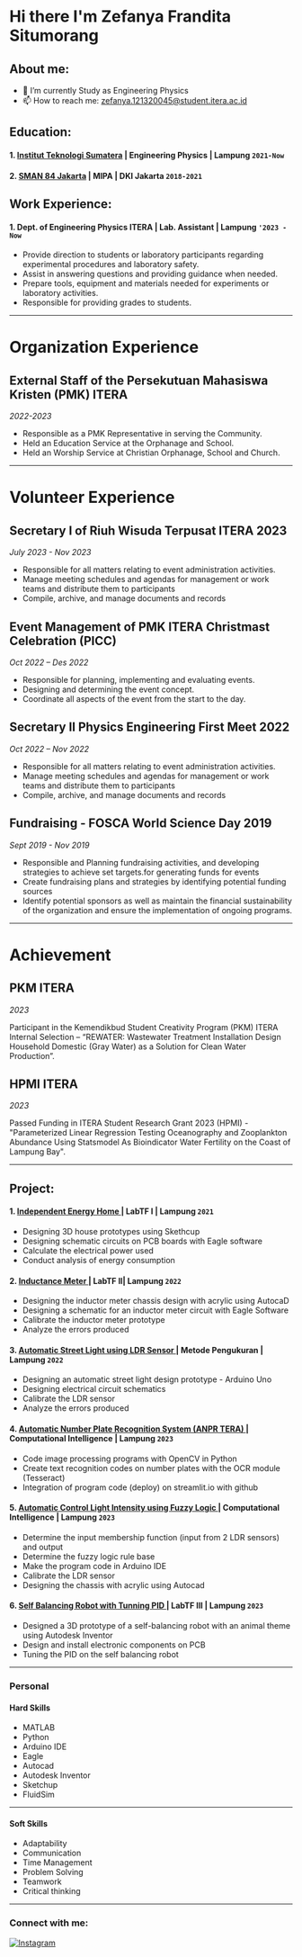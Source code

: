 # Hi there I'm Zefanya Frandita Situmorang
## About me:
- 🔭 I’m currently Study as Engineering Physics
- 📫 How to reach me: zefanya.121320045@student.itera.ac.id

## Education:

#### 1. [ Institut Teknologi Sumatera](https://www.itera.ac.id/) | Engineering Physics | Lampung `2021-Now`
#### 2. [SMAN 84 Jakarta](https://bit.ly/sman84jakarta) | MIPA | DKI Jakarta `2018-2021`

## Work Experience:
#### 1. Dept. of Engineering Physics ITERA | Lab. Assistant | Lampung `'2023 - Now`
   - Provide direction to students or laboratory participants regarding experimental procedures and laboratory safety.
   - Assist in answering questions and providing guidance when needed.
   - Prepare tools, equipment and materials needed for experiments or laboratory activities.
   - Responsible for providing grades to students.
---
# Organization Experience

## External Staff of the Persekutuan Mahasiswa Kristen (PMK) ITERA
*2022-2023*

- Responsible as a PMK Representative in serving the Community.
- Held an Education Service at the Orphanage and School.
- Held an Worship Service at Christian Orphanage, School and Church.
---
# Volunteer Experience

## Secretary I of Riuh Wisuda Terpusat ITERA 2023
*July 2023 - Nov 2023*

- Responsible for all matters relating to event administration activities.
- Manage meeting schedules and agendas for management or work teams and distribute them to participants
- Compile, archive, and manage documents and records

## Event Management of PMK ITERA Christmast Celebration (PICC)
*Oct 2022 – Des 2022*

- Responsible for planning, implementing and evaluating events.
- Designing and determining the event concept.
- Coordinate all aspects of the event from the start to the day.

## Secretary II Physics Engineering First Meet 2022 
*Oct 2022 – Nov 2022*

- Responsible for all matters relating to event administration activities.
- Manage meeting schedules and agendas for management or work teams and distribute them to participants
- Compile, archive, and manage documents and records

## Fundraising - FOSCA World Science Day 2019 
*Sept 2019 - Nov 2019*

- Responsible and Planning fundraising activities, and developing strategies to achieve set targets.for generating funds for events
- Create fundraising plans and strategies by identifying potential funding sources
- Identify potential sponsors as well as maintain the financial sustainability of the organization and ensure the implementation of ongoing 
programs.

---
# Achievement
## PKM ITERA
*2023*

Participant in the Kemendikbud Student Creativity Program (PKM) ITERA Internal Selection – “REWATER: Wastewater 
Treatment Installation Design Household Domestic (Gray Water) as a Solution for Clean Water Production”.

## HPMI ITERA
*2023*

Passed Funding in ITERA Student Research Grant 2023 (HPMI) - "Parameterized Linear Regression Testing Oceanography and 
Zooplankton Abundance Using Statsmodel As Bioindicator Water Fertility on the Coast of Lampung Bay". 

---
## Project:

#### 1. [ Independent Energy Home ](https://github.com/zefanyadita/Independent-Energy-Home)| LabTF I | Lampung `2021`
  - Designing 3D house prototypes using Skethcup
  - Designing schematic circuits on PCB boards with Eagle software
  - Calculate the electrical power used
  - Conduct analysis of energy consumption
#### 2. [ Inductance Meter ](https://github.com/zefanyadita/Inductance-Meter)| LabTF II| Lampung `2022`
  - Designing the inductor meter chassis design with acrylic using AutocaD
  - Designing a schematic for an inductor meter circuit with Eagle Software
  - Calibrate the inductor meter prototype
  - Analyze the errors produced
#### 3. [ Automatic Street Light using LDR Sensor ](https://github.com/zefanyadita/Automatic-Street-Light-using-LDR-Sensor)| Metode Pengukuran | Lampung `2022`
  - Designing an automatic street light design prototype - Arduino Uno
  - Designing electrical circuit schematics
  - Calibrate the LDR sensor
  - Analyze the errors produced
#### 4. [Automatic Number Plate Recognition System (ANPR TERA) ](https://github.com/zefanyadita/ANPR_Tera)| Computational Intelligence | Lampung `2023`
  - Code image processing programs with OpenCV in Python
  - Create text recognition codes on number plates with the OCR module (Tesseract)
  - Integration of program code (deploy) on streamlit.io with github
#### 5. [ Automatic Control Light Intensity using Fuzzy Logic ](https://github.com/zefanyadita/Automatic-Control-Light-Intensity-using-Fuzzy-Logic)| Computational Intelligence | Lampung `2023`
  - Determine the input membership function (input from 2 LDR sensors) and output
  - Determine the fuzzy logic rule base
  - Make the program code in Arduino IDE
  - Calibrate the LDR sensor
  - Designing the chassis with acrylic using Autocad
#### 6. [ Self Balancing Robot with Tunning PID ](https://github.com/zefanyadita/Self-Balancing-Robot-with-Tunning-PID)| LabTF III | Lampung `2023`
  - Designed a 3D prototype of a self-balancing robot with an animal theme using Autodesk Inventor
  - Design and install electronic components on PCB
  - Tuning the PID on the self balancing robot
---
### Personal
#### Hard Skills 
- MATLAB
- Python
- Arduino IDE
- Eagle
- Autocad
- Autodesk Inventor
- Sketchup
- FluidSim
---
#### Soft Skills
- Adaptability
- Communication
- Time Management
- Problem Solving
- Teamwork
- Critical thinking
---
### Connect with me:
[![Instagram](https://img.shields.io/badge/Instagram-Follow-orange?style=for-the-badge&logo=instagram)](https://www.instagram.com/azmi_riyadin)







